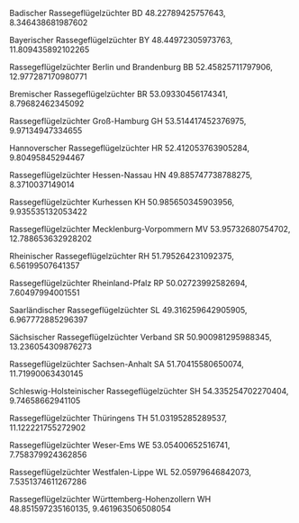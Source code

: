 Badischer Rassegeflügelzüchter
BD
48.22789425757643, 8.346438681987602

Bayerischer Rassegeflügelzüchter
BY
48.44972305973763, 11.809435892102265

Rassegeflügelzüchter Berlin und Brandenburg
BB
52.45825711797906, 12.977287170980771

Bremischer Rassegeflügelzüchter
BR
53.09330456174341, 8.79682462345092

Rassegeflügelzüchter Groß-Hamburg
GH
53.514417452376975, 9.97134947334655

Hannoverscher Rassegeflügelzüchter
HR
52.412053763905284, 9.80495845294467

Rassegeflügelzüchter Hessen-Nassau
HN
49.885747738788275, 8.3710037149014

Rassegeflügelzüchter  Kurhessen
KH
50.985650345903956, 9.935535132053422

Rassegeflügelzüchter Mecklenburg-Vorpommern
MV
53.95732680754702, 12.788653632928202

Rheinischer Rassegeflügelzüchter
RH
51.795264231092375, 6.56199507641357

Rassegeflügelzüchter Rheinland-Pfalz
RP
50.02723992582694, 7.60497994001551

Saarländischer Rassegeflügelzüchter
SL
49.316259642905905, 6.967772885296397

Sächsischer Rassegeflügelzüchter Verband
SR
50.900981295988345, 13.236054309876273

Rassegeflügelzüchter Sachsen-Anhalt
SA
51.70415580650074, 11.71990063430145

Schleswig-Holsteinischer Rassegeflügelzüchter
SH
54.335254702270404, 9.74658662941105

Rassegeflügelzüchter Thüringens
TH
51.03195285289537, 11.122221755272902

Rassegeflügelzüchter Weser-Ems
WE
53.05400652516741, 7.758379924362856

Rassegeflügelzüchter Westfalen-Lippe
WL
52.05979646842073, 7.5351374611267286

Rassegeflügelzüchter Württemberg-Hohenzollern
WH
48.851597235160135, 9.461963506508054
